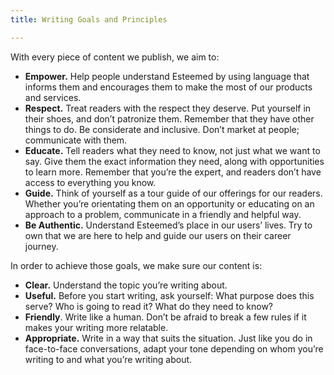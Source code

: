 ```yaml
---
title: Writing Goals and Principles

---
```

With every piece of content we publish, we aim to:

* **Empower.** Help people understand Esteemed by using language that informs them and encourages them to make the most of our products and services.
* **Respect.** Treat readers with the respect they deserve. Put yourself in their shoes, and don’t patronize them. Remember that they have other things to do. Be considerate and inclusive. Don’t market at people; communicate with them.
* **Educate.** Tell readers what they need to know, not just what we want to say. Give them the exact information they need, along with opportunities to learn more. Remember that you’re the expert, and readers don’t have access to everything you know.
* **Guide.** Think of yourself as a tour guide of our offerings for our readers. Whether you’re orientating them on an opportunity or educating on an approach to a problem, communicate in a friendly and helpful way.
* **Be Authentic.** Understand Esteemed’s place in our users’ lives. Try to own that we are here to help and guide our users on their career journey.

In order to achieve those goals, we make sure our content is:

* **Clear.** Understand the topic you’re writing about.
* **Useful.** Before you start writing, ask yourself: What purpose does this serve? Who is going to read it? What do they need to know?
* **Friendly**. Write like a human. Don’t be afraid to break a few rules if it makes your writing more relatable.
* **Appropriate.** Write in a way that suits the situation. Just like you do in face-to-face conversations, adapt your tone depending on whom you’re writing to and what you’re writing about.
